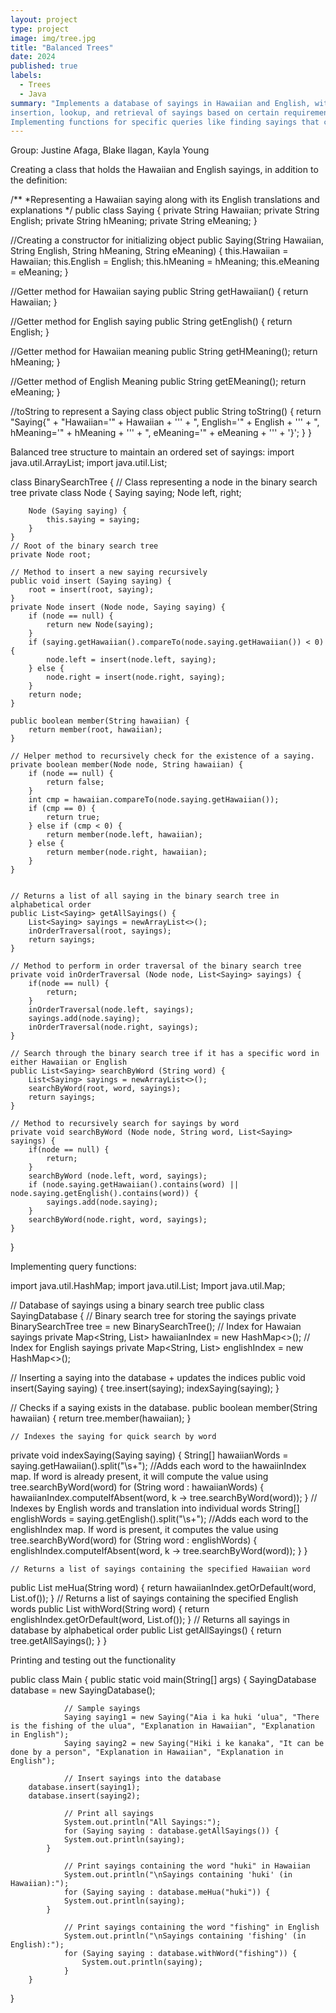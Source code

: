 ```yaml
---
layout: project
type: project
image: img/tree.jpg
title: "Balanced Trees"
date: 2024
published: true
labels:
  - Trees
  - Java
summary: "Implements a database of sayings in Hawaiian and English, with explanations in both languages. The database allows
insertion, lookup, and retrieval of sayings based on certain requirements. Use a balanced tree structure to maintain an ordered set of sayings.
Implementing functions for specific queries like finding sayings that contain particular words in either language."
---
```


Group: Justine Afaga, Blake Ilagan, Kayla Young


Creating a class that holds the Hawaiian and English sayings, in addition to the definition: 

/**
 *Representing a Hawaiian saying along with its English translations and explanations
*/
public class Saying { 
	private String Hawaiian; 
	private String English; 
	private String hMeaning; 
	private String eMeaning;
}

//Creating a constructor for initializing object
public Saying(String Hawaiian, String English, String hMeaning, String eMeaning) {
	this.Hawaiian = Hawaiian;
	this.English = English;
	this.hMeaning = hMeaning;
	this.eMeaning = eMeaning;
}

//Getter method for Hawaiian saying 
public String getHawaiian() { 
	return Hawaiian; 
}

//Getter method for English saying
public String getEnglish() {
	return English; 
}

//Getter method for Hawaiian meaning 
public String getHMeaning();
	return  hMeaning;
}

//Getter method of English Meaning 
public String getEMeaning();
	return eMeaning; 
}

//toString to represent a Saying class object 
  public String toString() {
        return "Saying{" +
                "Hawaiian='" + Hawaiian + ''' +
                ", English='" + English + ''' +
                ", hMeaning='" + hMeaning + ''' +
                ", eMeaning='" + eMeaning + ''' +
                '}';
    }
}


Balanced tree structure to maintain an ordered set of sayings:
import java.util.ArrayList;
import java.util.List;

class BinarySearchTree {
	// Class representing a node in the binary search tree 
	private class Node {
		Saying saying;
		Node left, right;
		
		Node (Saying saying) {
			this.saying = saying;
		}
	}
	// Root of the binary search tree
	private Node root;
	
	// Method to insert a new saying recursively 
	public void insert (Saying saying) {
		root = insert(root, saying);
	}
	private Node insert (Node node, Saying saying) {
		if (node == null) {
			return new Node(saying);
		}
		if (saying.getHawaiian().compareTo(node.saying.getHawaiian()) < 0) {
			node.left = insert(node.left, saying);
		} else {
			node.right = insert(node.right, saying);
		}
		return node;
	}

	public boolean member(String hawaiian) {
        return member(root, hawaiian);
    }

    // Helper method to recursively check for the existence of a saying.
    private boolean member(Node node, String hawaiian) {
        if (node == null) {
            return false;
        }
        int cmp = hawaiian.compareTo(node.saying.getHawaiian());
        if (cmp == 0) {
            return true;
        } else if (cmp < 0) {
            return member(node.left, hawaiian);
        } else {
            return member(node.right, hawaiian);
        }
    }

	
	// Returns a list of all saying in the binary search tree in alphabetical order 
	public List<Saying> getAllSayings() {	
		List<Saying> sayings = newArrayList<>();
		inOrderTraversal(root, sayings);
		return sayings;
	}
	
	// Method to perform in order traversal of the binary search tree 
	private void inOrderTraversal (Node node, List<Saying> sayings) {
		if(node == null) {
			return;
		}
		inOrderTraversal(node.left, sayings);
		sayings.add(node.saying);
		inOrderTraversal(node.right, sayings);
	}

	// Search through the binary search tree if it has a specific word in either Hawaiian or English 
	public List<Saying> searchByWord (String word) {
		List<Saying> sayings = newArrayList<>();
		searchByWord(root, word, sayings);
		return sayings;
	}

	// Method to recursively search for sayings by word 
	private void searchByWord (Node node, String word, List<Saying> sayings) {
		if(node == null) {
			return;
		}
		searchByWord (node.left, word, sayings);
		if (node.saying.getHawaiian().contains(word) || node.saying.getEnglish().contains(word)) {
			sayings.add(node.saying);
		}
		searchByWord(node.right, word, sayings);
	}
}



Implementing query functions: 

import java.util.HashMap; 
import  java.util.List; 
Import java.util.Map; 

// Database of sayings using a binary search tree 
public class SayingDatabase {
	// Binary search tree for storing the sayings 
    	private BinarySearchTree tree = new BinarySearchTree();
	// Index for Hawaian sayings 
   	private Map<String, List<Saying>> hawaiianIndex = new HashMap<>();
	// Index for English sayings 
   	private Map<String, List<Saying>> englishIndex = new HashMap<>();

// Inserting a saying into the database + updates the indices 
public void insert(Saying saying) {
tree.insert(saying);
indexSaying(saying);
    }

  // Checks if a saying exists in the database.
    public boolean member(String hawaiian) {
        return tree.member(hawaiian);
    }

	// Indexes the saying for quick search by word 
private void indexSaying(Saying saying) {
String[] hawaiianWords = saying.getHawaiian().split("\\s+");
//Adds each word to the hawaiinIndex map. If word is already present, it will compute the value using tree.searchByWord(word)
for (String word : hawaiianWords) {
hawaiianIndex.computeIfAbsent(word, k -> tree.searchByWord(word));
        }
// Indexes by English words and translation into individual words 
String[] englishWords = saying.getEnglish().split("\\s+");
//Adds each word to the englishIndex map. If word is present, it computes the value using tree.searchByWord(word)
for (String word : englishWords) {
englishIndex.computeIfAbsent(word, k -> tree.searchByWord(word));
       	 }
    }

	// Returns a list of sayings containing the specified Hawaiian word 
public List<Saying> meHua(String word) {
return hawaiianIndex.getOrDefault(word, List.of());
    }
// Returns a list of sayings containing the specified English words 
public List<Saying> withWord(String word) {
       	return englishIndex.getOrDefault(word, List.of());
    }
	// Returns all sayings in database by alphabetical order 
    	public List<Saying> getAllSayings() {
        	return tree.getAllSayings();
   	 }
}



Printing and testing out the functionality 

public class Main {
public static void main(String[] args) {
SayingDatabase database = new SayingDatabase();

        		// Sample sayings
        		Saying saying1 = new Saying("Aia i ka huki ʻulua", "There is the fishing of the ulua", "Explanation in Hawaiian", "Explanation in English");
        		Saying saying2 = new Saying("Hiki i ke kanaka", "It can be done by a person", "Explanation in Hawaiian", "Explanation in English");

        		// Insert sayings into the database
        database.insert(saying1);
        database.insert(saying2);

        		// Print all sayings
        		System.out.println("All Sayings:");
        		for (Saying saying : database.getAllSayings()) {
            	System.out.println(saying);
        	}

        		// Print sayings containing the word "huki" in Hawaiian
        		System.out.println("\nSayings containing 'huki' (in Hawaiian):");
        		for (Saying saying : database.meHua("huki")) {
            	System.out.println(saying);
        	}

        		// Print sayings containing the word "fishing" in English
        		System.out.println("\nSayings containing 'fishing' (in English):");
        		for (Saying saying : database.withWord("fishing")) {
            		System.out.println(saying);
        		}
    	}
}
